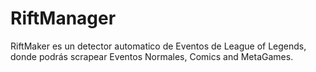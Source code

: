 # RiftManager
RiftMaker es un detector automatico de Eventos de League of Legends, donde podrás scrapear Eventos Normales, Comics and MetaGames.
